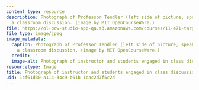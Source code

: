 ```yaml
---
content_type: resource
description: Photograph of Professor Tendler (left side of picture, speaking) leading
  a classroom discussion. (Image by MIT OpenCourseWare.)
file: https://ol-ocw-studio-app-qa.s3.amazonaws.com/courses/11-471-targeting-the-poor-local-economic-development-in-developing-countries-spring-2010/1cf61d30a11434c9b61b1cac2d7f5c2d_11-471s10.jpg
file_type: image/jpeg
image_metadata:
  caption: Photograph of Professor Tendler (left side of picture, speaking) leading
    a classroom discussion. (Image by MIT OpenCourseWare.)
  credit: ''
  image-alt: Photograph of instructor and students engaged in class discussion.
resourcetype: Image
title: Photograph of instructor and students engaged in class discussion
uid: 1cf61d30-a114-34c9-b61b-1cac2d7f5c2d
---
```

